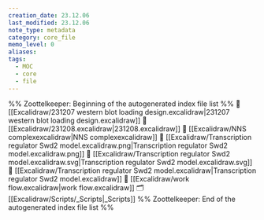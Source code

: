 ```yaml
---
creation_date: 23.12.06
last_modified: 23.12.06
note_type: metadata
category: core_file
memo_level: 0
aliases: 
tags:
  - MOC
  - core
  - file
---
```

%% Zoottelkeeper: Beginning of the autogenerated index file list  %%
📄 [[Excalidraw/231207 western blot loading design.excalidraw|231207 western blot loading design.excalidraw]]
📄 [[Excalidraw/231208.excalidraw|231208.excalidraw]]
📄 [[Excalidraw/NNS complexexcalidraw|NNS complexexcalidraw]]
📄 [[Excalidraw/Transcription regulator Swd2 model.excalidraw.png|Transcription regulator Swd2 model.excalidraw.png]]
📄 [[Excalidraw/Transcription regulator Swd2 model.excalidraw.svg|Transcription regulator Swd2 model.excalidraw.svg]]
📄 [[Excalidraw/Transcription regulator Swd2 model.excalidraw|Transcription regulator Swd2 model.excalidraw]]
📄 [[Excalidraw/work flow.excalidraw|work flow.excalidraw]]
🗂️ [[Excalidraw/Scripts/_Scripts|_Scripts]]
%% Zoottelkeeper: End of the autogenerated index file list  %%
